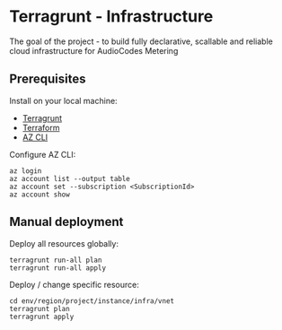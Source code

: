 # Terragrunt - Infrastructure

The goal of the project - to build fully declarative, scallable and reliable cloud infrastructure for AudioCodes Metering

## Prerequisites

Install on your local machine:

- [Terragrunt](https://terragrunt.gruntwork.io/docs/getting-started/install/)
- [Terraform](https://learn.hashicorp.com/tutorials/terraform/install-cli?in=terraform/azure-get-started)
- [AZ CLI](https://docs.microsoft.com/en-us/cli/azure/install-azure-cli?view=azure-cli-latest)

Configure AZ CLI:

    az login
    az account list --output table
    az account set --subscription <SubscriptionId>
    az account show

## Manual deployment

Deploy all resources globally:

    terragrunt run-all plan
    terragrunt run-all apply

Deploy / change specific resource:

    cd env/region/project/instance/infra/vnet
    terragrunt plan
    terragrunt apply

